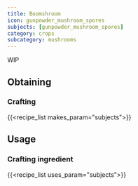```yaml
---
title: Boomshroom
icon: gunpowder_mushroom_spores
subjects: [gunpowder_mushroom_spores]
category: crops
subcategory: mushrooms
---
```


WIP

Obtaining
---------

### Crafting
{{<recipe_list makes_param="subjects">}}

Usage
-----

### Crafting ingredient
{{<recipe_list uses_param="subjects">}}